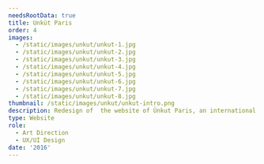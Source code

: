 ```yaml
---
needsRootData: true
title: Unküt Paris
order: 4
images:
  - /static/images/unkut/unkut-1.jpg
  - /static/images/unkut/unkut-2.jpg
  - /static/images/unkut/unkut-3.jpg
  - /static/images/unkut/unkut-4.jpg
  - /static/images/unkut/unkut-5.jpg
  - /static/images/unkut/unkut-6.jpg
  - /static/images/unkut/unkut-7.jpg
  - /static/images/unkut/unkut-8.jpg
thumbnail: /static/images/unkut/unkut-intro.png
description: Redesign of  the website of Ünkut Paris, an international sportwears brand.
type: Website
role:
  - Art Direction
  - UX/UI Design
date: '2016'
---
```

